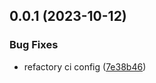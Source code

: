 

## 0.0.1 (2023-10-12)


### Bug Fixes

* refactory ci config ([7e38b46](https://github.com/2kas-dev/resultjs/commit/7e38b463135915c5e37ba5ffdbb52c7df293b19c))